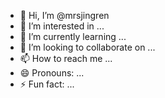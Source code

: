 - 👋 Hi, I’m @mrsjingren
- 👀 I’m interested in ...
- 🌱 I’m currently learning ...
- 💞️ I’m looking to collaborate on ...
- 📫 How to reach me ...
- 😄 Pronouns: ...
- ⚡ Fun fact: ...

<!---
mrsjingren/mrsjingren is a ✨ special ✨ repository because its `README.md` (this file) appears on your GitHub profile.
You can click the Preview link to take a look at your changes.
--->
